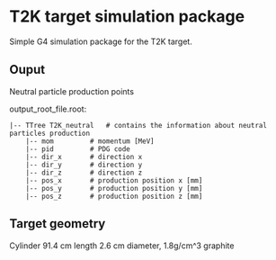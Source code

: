 # T2K target simulation package

Simple G4 simulation package for the T2K target.

## Ouput
Neutral particle production points

output_root_file.root:

    |-- TTree T2K_neutral   # contains the information about neutral particles production
        |-- mom         # momentum [MeV]
        |-- pid         # PDG code
        |-- dir_x       # direction x
        |-- dir_y       # direction y
        |-- dir_z       # direction z
        |-- pos_x       # production position x [mm]
        |-- pos_y       # production position y [mm]
        |-- pos_z       # production position z [mm]

## Target geometry
Cylinder 91.4 cm length 2.6 cm diameter, 1.8g/cm^3 graphite

